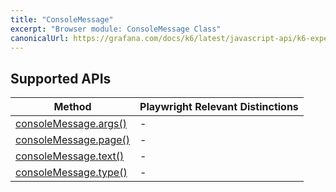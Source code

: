 ```yaml
---
title: "ConsoleMessage"
excerpt: "Browser module: ConsoleMessage Class"
canonicalUrl: https://grafana.com/docs/k6/latest/javascript-api/k6-experimental/browser/consolemessage/
---
```


<BrowserDocsWIP/>

## Supported APIs

| Method | Playwright Relevant Distinctions |
| - |  - |
| <a href="https://playwright.dev/docs/api/class-consolemessage#console-message-args" target="_blank" >consoleMessage.args()</a> | - |
| <a href="https://playwright.dev/docs/api/class-consolemessage#console-message-page" target="_blank" >consoleMessage.page()</a> | - |
| <a href="https://playwright.dev/docs/api/class-consolemessage#console-message-text" target="_blank" >consoleMessage.text()</a> | - |
| <a href="https://playwright.dev/docs/api/class-consolemessage#console-message-type" target="_blank" >consoleMessage.type()</a> | - |

